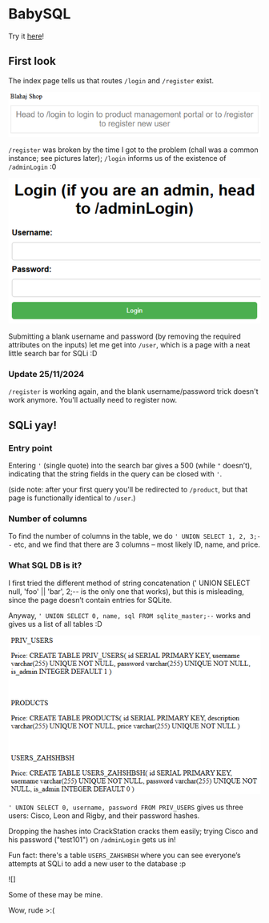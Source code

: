 # BabySQL

Try it [here](http://babysql.c1.blahaj.sg/)!

## First look

The index page tells us that routes `/login` and `/register` exist.

![](images/babysql/indexpage.png)

`/register` was broken by the time I got to the problem (chall was a common instance; see pictures later); `/login` informs us of the existence of `/adminLogin` :0

![](images/babysql/loginpage.png)

Submitting a blank username and password (by removing the required attributes on the inputs) let me get into `/user`, which is a page with a neat little search bar for SQLi :D

### Update 25/11/2024

`/register` is working again, and the blank username/password trick doesn't work anymore. You'll actually need to register now.

## SQLi yay!

### Entry point

Entering `'` (single quote) into the search bar gives a 500 (while `"` doesn’t), indicating that the string fields in the query can be closed with `'`.

(side note: after your first query you'll be redirected to `/product`, but that page is functionally identical to `/user`.)

### Number of columns

To find the number of columns in the table, we do `' UNION SELECT 1, 2, 3;--` etc, and we find that there are 3 columns – most likely ID, name, and price.

### What SQL DB is it?

I first tried the  different method of string concatenation (' UNION SELECT null, 'foo' || 'bar', 2;-- is the only one that works), but this is misleading, since the page doesn’t contain entries for SQLite.

Anyway, `' UNION SELECT 0, name, sql FROM sqlite_master;--` works and gives us a list of all tables :D

![](images/babysql/tables.png)

`' UNION SELECT 0, username, password FROM PRIV_USERS` gives us three users: Cisco, Leon and Rigby, and their password hashes.

Dropping the hashes into CrackStation cracks them easily; trying Cisco and his password ("test101") on `/adminLogin` gets us in!

Fun fact: there's a table `USERS_ZAHSHBSH` where you can see everyone’s attempts at SQLi to add a new user to the database :p

![]

Some of these may be mine.

Wow, rude >:(
